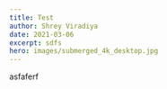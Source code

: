 ```yaml
---
title: Test
author: Shrey Viradiya
date: 2021-03-06
excerpt: sdfs
hero: images/submerged_4k_desktop.jpg
---
```

asfaferf